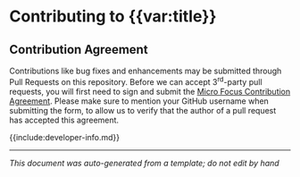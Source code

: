 # Contributing to {{var:title}}

## Contribution Agreement

Contributions like bug fixes and enhancements may be submitted through Pull Requests on this repository. Before we can accept 3<sup>rd</sup>-party pull requests, you will first need to sign and submit the [Micro Focus Contribution Agreement](https://github.com/fortify/repo-resources/raw/main/static/Open%20Source%20Contribution%20Agreement%20Jan2020v1.pdf). Please make sure to mention your GitHub username when submitting the form, to allow us to verify that the author of a pull request has accepted this agreement. 

{{include:developer-info.md}}

---

*This document was auto-generated from a template; do not edit by hand*
